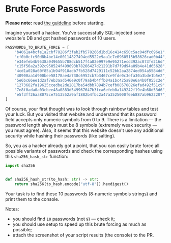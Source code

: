# Brute Force Passwords

**Please note:** read [the guideline](https://github.com/mate-academy/py-task-guideline/blob/main/README.md)
before starting.

Imagine yourself a hacker. You've successfully SQL-injected some website's DB and got hashed passwords of 10 users.
```python
PASSWORDS_TO_BRUTE_FORCE = [
    "b4061a4bcfe1a2cbf78286f3fab2fb578266d1bd16c414c650c5ac04dfc696e1",
    "cf0b0cfc90d8b4be14e00114827494ed5522e9aa1c7e6960515b58626cad0b44",
    "e34efeb4b9538a949655b788dcb517f4a82e997e9e95271ecd392ac073fe216d",
    "c15f56a2a392c950524f499093b78266427d21291b7d7f9d94a09b4e41d65628",
    "4cd1a028a60f85a1b94f918adb7fb528d7429111c52bb2aa2874ed054a5584dd",
    "40900aa1d900bee58178ae4a738c6952cb7b3467ce9fde0c3efa30a3bde1b5e2",
    "5e6bc66ee1d2af7eb3aad546e9c0f79ab4b4ffb04a1bc425a80e6a4b0f055c2e",
    "1273682fa19625ccedbe2de2817ba54dbb7894b7cefb08578826efad492f51c9",
    "7e8f0ada0a03cbee48a0883d549967647b3fca6efeb0a149242f19e4b68d53d6",
    "e5f3ff26aa8075ce7513552a9af1882b4fbc2a47a3525000f6eb887ab9622207",
]
```
Of course, your first thought was to look through rainbow tables and test your luck. 
But you visited that website and understand that its password field accepts only numeric symbols from 0 to 9. 
There is a limitation — the password length always must be 8 symbols (extremely weak security — you must agree). 
Also, it seems that this website doesn't use any additional security while hashing their passwords (like salting).

So, you as a hacker already got a point, that you can easily brute force all possible variants of passwords
and check the corresponding hashes using this `sha256_hash_str` function:
```python
import sha256


def sha256_hash_str(to_hash: str) -> str:
    return sha256(to_hash.encode("utf-8")).hexdigest()
```

Your task is to find these 10 passwords (8-numeric symbols strings) and print them to the console.


Notes:
- you should find `10` passwords (not `9`) — check it;
- you should use setup to speed up this brute forcing as much as possible;
- attach the screenshot of your script results (the console) to the PR.


